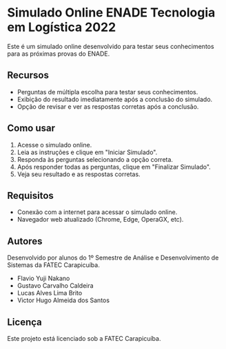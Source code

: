 # Simulado Online ENADE Tecnologia em Logística 2022

Este é um simulado online desenvolvido para testar seus conhecimentos para as próximas provas do ENADE.

## Recursos

- Perguntas de múltipla escolha para testar seus conhecimentos.
- Exibição do resultado imediatamente após a conclusão do simulado.
- Opção de revisar e ver as respostas corretas após a conclusão.

## Como usar

1. Acesse o simulado online.
2. Leia as instruções e clique em "Iniciar Simulado".
3. Responda às perguntas selecionando a opção correta.
4. Após responder todas as perguntas, clique em "Finalizar Simulado".
5. Veja seu resultado e as respostas corretas.

## Requisitos

- Conexão com a internet para acessar o simulado online.
- Navegador web atualizado (Chrome, Edge, OperaGX, etc).

## Autores

Desenvolvido por alunos do 1º Semestre de Análise e Desenvolvimento de Sistemas da FATEC Carapicuíba.
- Flavio Yuji Nakano
- Gustavo Carvalho Caldeira
- Lucas Alves Lima Brito
- Victor Hugo Almeida dos Santos

## Licença

Este projeto está licenciado sob a FATEC Carapicuíba.


